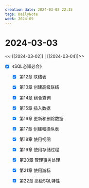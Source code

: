 ```yaml
---
creation date: 2024-03-02 22:15
tags: DailyNote
week: 2024-09
---
```


# 2024-03-03

<< [[2024-03-02]] | [[2024-03-04]]>>

- [x] 《SQL必知必会》
	- [x] 第12章 联结表
	- [x] 第13章 创建高级联结
	- [x] 第14章 组合查询
	- [x] 第15章 插入数据
	- [x] 第16章 更新和删除数据
	- [x] 第17章 创建和操纵表
	- [x] 第18章 使用视图
	- [x] 第19章 使用存储过程
	- [x] 第20章 管理事务处理
	- [x] 第21章 使用游标
	- [x] 第22章 高级SQL特性

